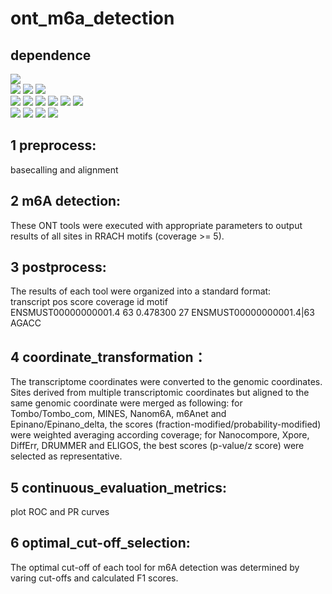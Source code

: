 # ont_m6a_detection
## dependence
![](https://img.shields.io/badge/software%2Fpackage-version-blue)  
![](https://img.shields.io/badge/Guppy-v5.0.7-green)
![](https://img.shields.io/badge/Minimap2-v2.17-green)
![](https://img.shields.io/badge/samtools-v1.6-green)  
![](https://img.shields.io/badge/Tombo-v1.5.1-orange)
![](https://img.shields.io/badge/MINES-v0.0-orange)
![](https://img.shields.io/badge/Nanom6A-v2.0-orange)
![](https://img.shields.io/badge/m6Anet-v1.0-orange)
![](https://img.shields.io/badge/Nanocompore-v1.0.0-orange)
![](https://img.shields.io/badge/Xpore-v2.0-orange)  
![](https://img.shields.io/badge/DiffErr-v0.2-green)
![](https://img.shields.io/badge/DRUMMER-v0.0-green)
![](https://img.shields.io/badge/ELIGOS-v2.0.1-green)
![](https://img.shields.io/badge/Epinano-v1.2.0-green)  

## 1 preprocess:
basecalling and alignment

## 2 m6A detection:
These ONT tools were executed with appropriate parameters to output results of all sites in RRACH motifs (coverage >= 5).

## 3 postprocess:
The results of each tool were organized into a standard format:  
transcript pos score coverage id motif  
ENSMUST00000000001.4	63	0.478300	27	ENSMUST00000000001.4|63	AGACC

## 4 coordinate_transformation：
The transcriptome coordinates were converted to the genomic coordinates. Sites derived from multiple transcriptomic coordinates but aligned to the same genomic coordinate were merged as following: for Tombo/Tombo_com, MINES, Nanom6A, m6Anet and Epinano/Epinano_delta, the scores (fraction-modified/probability-modified) were weighted averaging according coverage; for Nanocompore, Xpore, DiffErr, DRUMMER and ELIGOS, the best scores (p-value/z score) were selected as representative.

## 5 continuous_evaluation_metrics:
plot ROC and PR curves

## 6 optimal_cut-off_selection:
The optimal cut-off of each tool for m6A detection was determined by varing cut-offs and calculated F1 scores.

